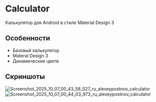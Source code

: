 # Calculator

Калькулятор для Android в стиле Material Design 3

## Особенности

- Базовый калькулятор
- Materal Design 3
- Динамические цветв

## Скриншоты

![Screenshot_2025_10_07_00_43_58_027_ru_alexeypostnov_calculator](https://github.com/user-attachments/assets/5ac2e258-2980-4a4e-8455-f79669fc733f)
![Screenshot_2025_10_07_00_44_03_973_ru_alexeypostnov_calculator](https://github.com/user-attachments/assets/6d2e5e7f-7631-4b52-ad3c-a55e0e0e5233)
